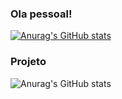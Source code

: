 ### Ola pessoal!

[![Anurag's GitHub stats](https://github-readme-stats.vercel.app/api?username=Carladsd)](https://github.com/anuraghazra/github-readme-stats)

### Projeto

![Anurag's GitHub stats](https://github-readme-stats.vercel.app/api?username=anuraghazra&show_icons=true&theme=radical)



